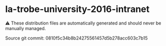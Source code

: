 # la-trobe-university-2016-intranet

:warning: These distribution files are automatically generated and should never be manually managed.

Source git commit: 0810f5c34b8b24275561457d5b278acc603c7b15
